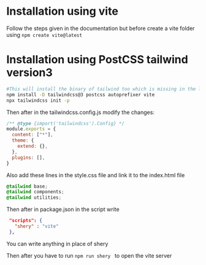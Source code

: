 # Installation using vite
Follow the steps given in the documentation but before create a vite folder
using `npm create vite@latest`

# Installation using PostCSS tailwind version3

```bash
#This will install the binary of tailwind too which is missing in the latest download of tailwind v4
npm install -D tailwindcss@3 postcss autoprefixer vite
npx tailwindcss init -p
```
Then after in the tailwindcss.config.js modify the changes:
```js
/** @type {import('tailwindcss').Config} */
module.exports = {
  content: ["*"],
  theme: {
    extend: {},
  },
  plugins: [],
}
```
Also add these lines in the style.css file and link it to the index.html file
```css
@tailwind base;
@tailwind components;
@tailwind utilities;
```


Then after in package.json in the script write 
 ```json 
  "scripts": {
    "shery" : "vite"
  },
  ```
  You can write anything in place of shery
  
  Then after you have to run `npm run shery ` to open the vite server
  

